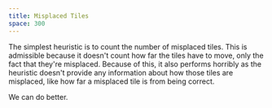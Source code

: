 ```yaml
---
title: Misplaced Tiles
space: 300
---
```


The simplest heuristic is to count the number of misplaced tiles. This is admissible because it doesn't count how far the tiles have to move, only the fact that they're misplaced. Because of this, it also performs horribly as the heuristic doesn't provide any information about how those tiles are misplaced, like how far a misplaced tile is from being correct.

We can do better.
